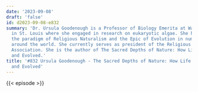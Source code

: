 ```yaml
---
date: '2023-09-08'
draft: 'false'
id: d2023-09-08-e832
summary: 'Dr. Ursula Goodenough is a Professor of Biology Emerita at Washington University
  in St. Louis where she engaged in research on eukaryotic algae. She has presented
  the paradigm of Religious Naturalism and the Epic of Evolution in numerous venues
  around the world. She currently serves as president of the Religious Naturalist
  Association. She is the author of The Sacred Depths of Nature: How Life Has Emerged
  and Evolved.'
title: '#832 Ursula Goodenough - The Sacred Depths of Nature: How Life Has Emerged
  and Evolved'
---
```

{{< episode >}}
